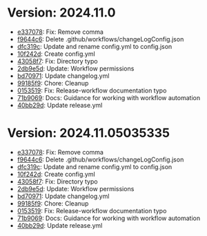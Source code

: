 # Version: 2024.11.0

* [e337078](https://github.com/ford-jones/Lazarus/commit/e337078b5bd38b226f643ddf7507fce5e853ad12): Fix: Remove comma
* [f9644c6](https://github.com/ford-jones/Lazarus/commit/f9644c6242e2d773f0e0dba79f132166bcf31f3a): Delete .github/workflows/changeLogConfig.json
* [dfc319c](https://github.com/ford-jones/Lazarus/commit/dfc319cafcae0409d1a1014dca9f081df18db4b8): Update and rename config.yml to config.json
* [10f242d](https://github.com/ford-jones/Lazarus/commit/10f242d50a069a876ee6a3fa337d0e3178ac7722): Create config.yml
* [43058f7](https://github.com/ford-jones/Lazarus/commit/43058f7f81de43bf700dc215e6808e6cee367a76): Fix: Directory typo
* [2db9e5d](https://github.com/ford-jones/Lazarus/commit/2db9e5d020ca9aca52045d2e8dda3f3047488a97): Update: Workflow permissions
* [bd70971](https://github.com/ford-jones/Lazarus/commit/bd7097194bd98ae824c08979a4da7de7ac78d900): Update changelog.yml
* [99185f9](https://github.com/ford-jones/Lazarus/commit/99185f97a1b8a2b74ba151d9a0416ddb99cce666): Chore: Cleanup
* [0153519](https://github.com/ford-jones/Lazarus/commit/0153519f7916d28cd9ed4e602a2d2d20547db675): Fix: Release-workflow documentation typo
* [71b9069](https://github.com/ford-jones/Lazarus/commit/71b90698ee636ff3648e25fca68d3039d6a623cf): Docs: Guidance for working with workflow automation
* [40bb29d](https://github.com/ford-jones/Lazarus/commit/40bb29d3bedd0be32dad0321a9ce9d5c49db1fac): Update release.yml


# Version: 2024.11.05035335

* [e337078](https://github.com/ford-jones/Lazarus/commit/e337078b5bd38b226f643ddf7507fce5e853ad12): Fix: Remove comma
* [f9644c6](https://github.com/ford-jones/Lazarus/commit/f9644c6242e2d773f0e0dba79f132166bcf31f3a): Delete .github/workflows/changeLogConfig.json
* [dfc319c](https://github.com/ford-jones/Lazarus/commit/dfc319cafcae0409d1a1014dca9f081df18db4b8): Update and rename config.yml to config.json
* [10f242d](https://github.com/ford-jones/Lazarus/commit/10f242d50a069a876ee6a3fa337d0e3178ac7722): Create config.yml
* [43058f7](https://github.com/ford-jones/Lazarus/commit/43058f7f81de43bf700dc215e6808e6cee367a76): Fix: Directory typo
* [2db9e5d](https://github.com/ford-jones/Lazarus/commit/2db9e5d020ca9aca52045d2e8dda3f3047488a97): Update: Workflow permissions
* [bd70971](https://github.com/ford-jones/Lazarus/commit/bd7097194bd98ae824c08979a4da7de7ac78d900): Update changelog.yml
* [99185f9](https://github.com/ford-jones/Lazarus/commit/99185f97a1b8a2b74ba151d9a0416ddb99cce666): Chore: Cleanup
* [0153519](https://github.com/ford-jones/Lazarus/commit/0153519f7916d28cd9ed4e602a2d2d20547db675): Fix: Release-workflow documentation typo
* [71b9069](https://github.com/ford-jones/Lazarus/commit/71b90698ee636ff3648e25fca68d3039d6a623cf): Docs: Guidance for working with workflow automation
* [40bb29d](https://github.com/ford-jones/Lazarus/commit/40bb29d3bedd0be32dad0321a9ce9d5c49db1fac): Update release.yml
